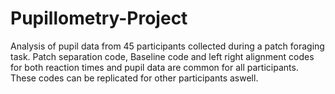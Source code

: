 # Pupillometry-Project
Analysis of pupil data from 45 participants collected during a patch foraging task.
Patch separation code, Baseline code and left right alignment codes for both reaction times and pupil data are common for all participants.
These codes can be replicated for other participants aswell.
